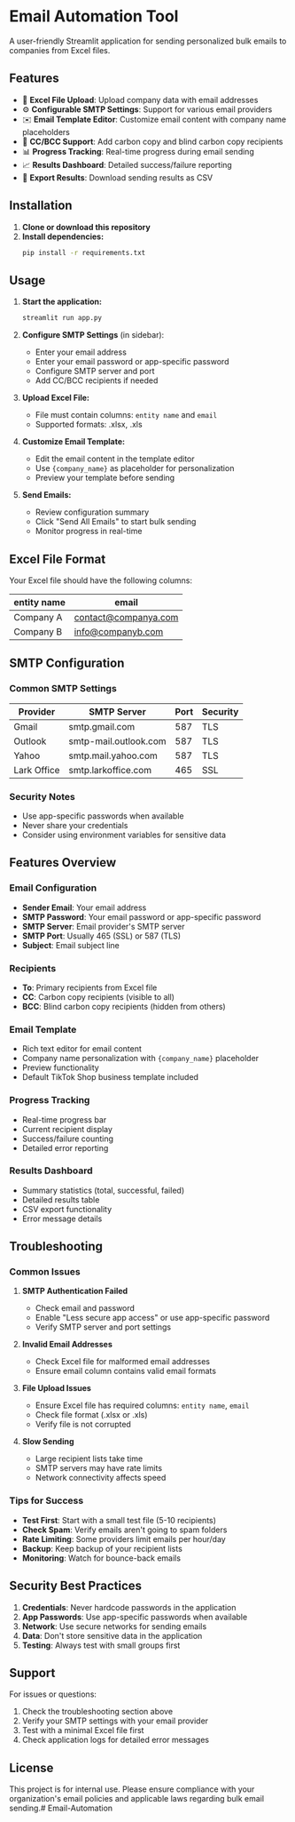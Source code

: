 # Email Automation Tool

A user-friendly Streamlit application for sending personalized bulk emails to companies from Excel files.

## Features

- 📁 **Excel File Upload**: Upload company data with email addresses
- ⚙️ **Configurable SMTP Settings**: Support for various email providers
- ✉️ **Email Template Editor**: Customize email content with company name placeholders
- 📧 **CC/BCC Support**: Add carbon copy and blind carbon copy recipients
- 📊 **Progress Tracking**: Real-time progress during email sending
- 📈 **Results Dashboard**: Detailed success/failure reporting
- 💾 **Export Results**: Download sending results as CSV

## Installation

1. **Clone or download this repository**
2. **Install dependencies:**
   ```bash
   pip install -r requirements.txt
   ```

## Usage

1. **Start the application:**
   ```bash
   streamlit run app.py
   ```

2. **Configure SMTP Settings** (in sidebar):
   - Enter your email address
   - Enter your email password or app-specific password
   - Configure SMTP server and port
   - Add CC/BCC recipients if needed

3. **Upload Excel File:**
   - File must contain columns: `entity name` and `email`
   - Supported formats: .xlsx, .xls

4. **Customize Email Template:**
   - Edit the email content in the template editor
   - Use `{company_name}` as placeholder for personalization
   - Preview your template before sending

5. **Send Emails:**
   - Review configuration summary
   - Click "Send All Emails" to start bulk sending
   - Monitor progress in real-time

## Excel File Format

Your Excel file should have the following columns:

| entity name | email |
|-------------|-------|
| Company A   | contact@companya.com |
| Company B   | info@companyb.com |

## SMTP Configuration

### Common SMTP Settings

| Provider | SMTP Server | Port | Security |
|----------|-------------|------|----------|
| Gmail | smtp.gmail.com | 587 | TLS |
| Outlook | smtp-mail.outlook.com | 587 | TLS |
| Yahoo | smtp.mail.yahoo.com | 587 | TLS |
| Lark Office | smtp.larkoffice.com | 465 | SSL |

### Security Notes

- Use app-specific passwords when available
- Never share your credentials
- Consider using environment variables for sensitive data

## Features Overview

### Email Configuration
- **Sender Email**: Your email address
- **SMTP Password**: Your email password or app-specific password
- **SMTP Server**: Email provider's SMTP server
- **SMTP Port**: Usually 465 (SSL) or 587 (TLS)
- **Subject**: Email subject line

### Recipients
- **To**: Primary recipients from Excel file
- **CC**: Carbon copy recipients (visible to all)
- **BCC**: Blind carbon copy recipients (hidden from others)

### Email Template
- Rich text editor for email content
- Company name personalization with `{company_name}` placeholder
- Preview functionality
- Default TikTok Shop business template included

### Progress Tracking
- Real-time progress bar
- Current recipient display
- Success/failure counting
- Detailed error reporting

### Results Dashboard
- Summary statistics (total, successful, failed)
- Detailed results table
- CSV export functionality
- Error message details

## Troubleshooting

### Common Issues

1. **SMTP Authentication Failed**
   - Check email and password
   - Enable "Less secure app access" or use app-specific password
   - Verify SMTP server and port settings

2. **Invalid Email Addresses**
   - Check Excel file for malformed email addresses
   - Ensure email column contains valid email formats

3. **File Upload Issues**
   - Ensure Excel file has required columns: `entity name`, `email`
   - Check file format (.xlsx or .xls)
   - Verify file is not corrupted

4. **Slow Sending**
   - Large recipient lists take time
   - SMTP servers may have rate limits
   - Network connectivity affects speed

### Tips for Success

- **Test First**: Start with a small test file (5-10 recipients)
- **Check Spam**: Verify emails aren't going to spam folders
- **Rate Limiting**: Some providers limit emails per hour/day
- **Backup**: Keep backup of your recipient lists
- **Monitoring**: Watch for bounce-back emails

## Security Best Practices

1. **Credentials**: Never hardcode passwords in the application
2. **App Passwords**: Use app-specific passwords when available
3. **Network**: Use secure networks for sending emails
4. **Data**: Don't store sensitive data in the application
5. **Testing**: Always test with small groups first

## Support

For issues or questions:
1. Check the troubleshooting section above
2. Verify your SMTP settings with your email provider
3. Test with a minimal Excel file first
4. Check application logs for detailed error messages

## License

This project is for internal use. Please ensure compliance with your organization's email policies and applicable laws regarding bulk email sending.# Email-Automation

